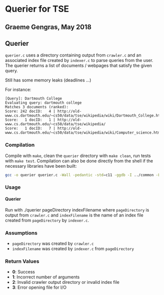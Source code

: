 # Querier for TSE
## Graeme Gengras, May 2018

## Querier
`querier.c` uses a directory containing output from `crawler.c` and an associated
index file created by `indexer.c` to parse queries from the user.  The querier
returns a list of documents / webpages that satisfy the given query.

Still has some memory leaks (deadlines ...)

For instance:

```
[Query]: Dartmouth College
Evaluating query: dartmouth college
Matches 3 documents (ranked):
Score: 242 docID:   4 | http://old-www.cs.dartmouth.edu/~cs50/data/tse/wikipedia/wiki/Dartmouth_College.html
Score:   1 docID:   1 | http://old-www.cs.dartmouth.edu/~cs50/data/tse/wikipedia/
Score:   1 docID:   7 | http://old-www.cs.dartmouth.edu/~cs50/data/tse/wikipedia/wiki/Computer_science.html
```

### Compilation
Compile with `make`, clean the `querier` directory with `make clean`,
run tests with `make test`.  Compilation can also be done directly from the shell
if the necessary libraries have been built:

``` bash
gcc -o querier querier.c -Wall -pedantic -std=c11 -ggdb -I ../common -L ../common -lcommon -I ../libcs50 -L ../libcs50 -lcs50
```

### Usage
#### Querier
Run with ./querier pageDirectory indexFilename where `pageDirectory` is output from
`crawler.c` and `indexFilename` is the name of an index file created from `pageDirectory`
by `indexer.c`.

### Assumptions
- `pageDirectory` was created by `crawler.c`
- `indexFilename` was created by `indexer.c` from `pageDirectory`

### Return Values
- **0**: Success
- **1**: Incorrect number of arguments
- **2**: Invalid crawler output directory or invalid index file
- **3**: Error opening file for I/O
